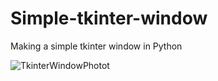 # Simple-tkinter-window
Making a simple tkinter window in Python


![TkinterWindowPhotot](https://user-images.githubusercontent.com/72771758/137572775-2b9d92c5-2336-42cd-ada8-e8c118565f18.jpg)
